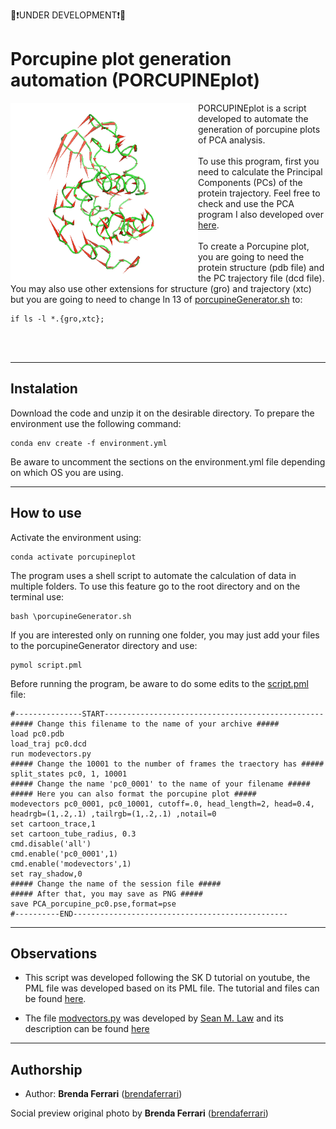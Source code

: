🔴❗UNDER DEVELOPMENT❗🔴

# Porcupine plot generation automation (PORCUPINEplot)

<img align="left" width="300" src="images\porcupine.png">

PORCUPINEplot is a script developed to automate the generation of porcupine plots of PCA analysis.
<br><br>
To use this program, first you need to calculate the Principal Components (PCs) of the protein trajectory. Feel free to check and use the PCA program I also developed over [here](https://github.com/brendaferrari/PCAauto).
<br><br>
To create a Porcupine plot, you are going to need the protein structure (pdb file) and the PC trajectory file (dcd file). You may also use other extensions for structure (gro) and trajectory (xtc) but you are going to need to change ln 13 of [porcupineGenerator.sh](porcupineGenerator.sh) to:

```
if ls -l *.{gro,xtc};
```
<br><br>

---
## Instalation

Download the code and unzip it on the desirable directory. To prepare the environment use the following command:

```
conda env create -f environment.yml
``` 

Be aware to uncomment the sections on the environment.yml file depending on which OS you are using.

---
## How to use

Activate the environment using:

```
conda activate porcupineplot
```

The program uses a shell script to automate the calculation of data in multiple folders. To use this feature go to the root directory and on the terminal use:

```
bash \porcupineGenerator.sh
```

If you are interested only on running one folder, you may just add your files to the porcupineGenerator directory and use:

```
pymol script.pml
```

Before running the program, be aware to do some edits to the [script.pml](porcupineGenerator/script.pml) file:

```
#---------------START-------------------------------------------------
##### Change this filename to the name of your archive #####
load pc0.pdb
load_traj pc0.dcd
run modevectors.py
##### Change the 10001 to the number of frames the traectory has #####
split_states pc0, 1, 10001
##### Change the name 'pc0_0001' to the name of your filename #####
##### Here you can also format the porcupine plot #####
modevectors pc0_0001, pc0_10001, cutoff=.0, head_length=2, head=0.4, headrgb=(1,.2,.1) ,tailrgb=(1,.2,.1) ,notail=0
set cartoon_trace,1
set cartoon_tube_radius, 0.3
cmd.disable('all')
cmd.enable('pc0_0001',1)
cmd.enable('modevectors',1)
set ray_shadow,0
##### Change the name of the session file #####
##### After that, you may save as PNG #####
save PCA_porcupine_pc0.pse,format=pse
#----------END------------------------------------------------
```

---
## Observations

* This script was developed following the 
SK D tutorial on youtube, the PML file was developed based on its PML file. The tutorial and files can be found [here](https://www.youtube.com/watch?v=4ORfXubNhJo&ab_channel=SKD).

* The file [modvectors.py](porcupineGenerator/modevectors.py) was developed by [Sean M. Law](https://pymolwiki.org/index.php/User:Slaw) and its description can be found [here](porcupineGenerator/modevectors.py)

---
## Authorship

* Author: **Brenda Ferrari** ([brendaferrari](https://github.com/brendaferrari))

Social preview original photo by **Brenda Ferrari** ([brendaferrari](https://github.com/brendaferrari))
